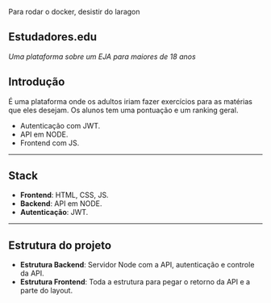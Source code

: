 Para rodar o docker, desistir do laragon

## Estudadores.edu
*Uma plataforma sobre um EJA para maiores de 18 anos*

## Introdução
É uma plataforma onde os adultos iriam fazer exercícios para as matérias que eles desejam.
Os alunos tem uma pontuação e um ranking geral.

- Autenticação com JWT.
- API em NODE.
- Frontend com JS.

---

## Stack

- **Frontend**: HTML, CSS, JS.
- **Backend**: API em NODE.
- **Autenticação**: JWT.

---

## Estrutura do projeto

- **Estrutura Backend**: Servidor Node com a API, autenticação e controle da API.
- **Estrutura Frontend**: Toda a estrutura para pegar o retorno da API e a parte do layout.
